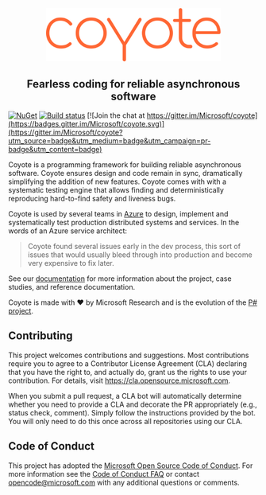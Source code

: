 <div align="center">
  <img src="docs/assets/images/logo_coyote.svg" width="70%">
  <h2>Fearless coding for reliable asynchronous software</h2>
</div>

[![NuGet](https://img.shields.io/nuget/v/Microsoft.Coyote.svg)](https://www.nuget.org/packages/Microsoft.Coyote/)
[![Build status](https://dev.azure.com/foundry99/Coyote/_apis/build/status/Coyote-Windows-CI)](https://dev.azure.com/foundry99/Coyote/_build/latest?definitionId=49)
[![Join the chat at https://gitter.im/Microsoft/coyote](https://badges.gitter.im/Microsoft/coyote.svg)](https://gitter.im/Microsoft/coyote?utm_source=badge&utm_medium=badge&utm_campaign=pr-badge&utm_content=badge)

Coyote is a programming framework for building reliable asynchronous software. Coyote ensures design
and code remain in sync, dramatically simplifying the addition of new features. Coyote comes with
with a systematic testing engine that allows finding and deterministically reproducing hard-to-find
safety and liveness bugs.

Coyote is used by several teams in [Azure](https://azure.microsoft.com/) to design, implement and
systematically test production distributed systems and services. In the words of an Azure service
architect:
> Coyote found several issues early in the dev process, this sort of issues that would usually bleed
> through into production and become very expensive to fix later.

See our [documentation](docs/_learn) for more information about the project, case studies, and
reference documentation.

Coyote is made with :heart: by Microsoft Research and is the evolution of the [P#
project](https://github.com/p-org/PSharp).

## Contributing
This project welcomes contributions and suggestions. Most contributions require you to agree to a
Contributor License Agreement (CLA) declaring that you have the right to, and actually do, grant us
the rights to use your contribution. For details, visit https://cla.opensource.microsoft.com.

When you submit a pull request, a CLA bot will automatically determine whether you need to provide a
CLA and decorate the PR appropriately (e.g., status check, comment). Simply follow the instructions
provided by the bot. You will only need to do this once across all repositories using our CLA.

## Code of Conduct
This project has adopted the [Microsoft Open Source Code of
Conduct](https://opensource.microsoft.com/codeofconduct/). For more information see the [Code of
Conduct FAQ](https://opensource.microsoft.com/codeofconduct/faq/) or contact
[opencode@microsoft.com](mailto:opencode@microsoft.com) with any additional questions or comments.
